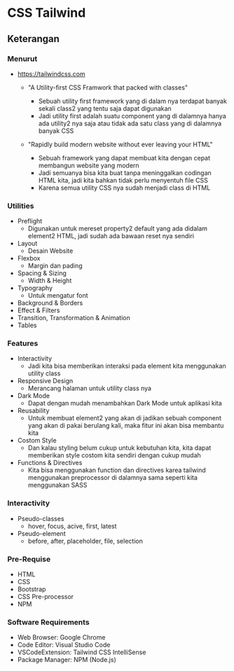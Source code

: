 # CSS Tailwind

## Keterangan

### Menurut

- https://tailwindcss.com
  - "A Utility-first CSS Framwork that packed with classes"
    - Sebuah utility first framework yang di dalam nya terdapat banyak sekali class2 yang tentu saja dapat digunakan
    - Jadi utility first adalah suatu component yang di dalamnya hanya ada utility2 nya saja atau tidak ada satu class yang di dalamnya banyak CSS
  
  - "Rapidly build modern website without ever leaving your HTML"
    - Sebuah framework yang dapat membuat kita dengan cepat membangun website yang modern
    - Jadi semuanya bisa kita buat tanpa meninggalkan codingan HTML kita, jadi kita bahkan tidak perlu menyentuh file CSS
    - Karena semua utility CSS nya sudah menjadi class di HTML

### Utilities

- Preflight
  - Digunakan untuk mereset property2 default yang ada didalam element2 HTML, jadi sudah ada bawaan reset nya sendiri
- Layout
  - Desain Website
- Flexbox
  - Margin dan pading
- Spacing & Sizing
  - Width & Height
- Typography
  - Untuk mengatur font
- Background & Borders
- Effect & Filters
- Transition, Transformation & Animation
- Tables

### Features

- Interactivity
  - Jadi kita bisa memberikan interaksi pada element kita menggunakan utility class
- Responsive Design
  - Merancang halaman untuk utility class nya
- Dark Mode
  - Dapat dengan mudah menambahkan Dark Mode untuk aplikasi kita
- Reusability
  - Untuk membuat element2 yang akan di jadikan sebuah component yang akan di pakai berulang kali, maka fitur ini akan bisa membantu kita
- Costom Style
  - Dan kalau styling belum cukup untuk kebutuhan kita, kita dapat memberikan style costom kita sendiri dengan cukup mudah
- Functions & Directives
  - Kita bisa menggunakan function dan directives karea tailwind menggunakan preprocessor di dalamnya sama seperti kita menggunakan SASS

### Interactivity

- Pseudo-classes
  - hover, focus, acive, first, latest
- Pseudo-element
  - before, after, placeholder, file, selection

### Pre-Requise

- HTML
- CSS
- Bootstrap
- CSS Pre-processor
- NPM

### Software Requirements

- Web Browser: Google Chrome
- Code Editor: Visual Studio Code
- VSCodeExtension: Tailwind CSS IntelliSense
- Package Manager: NPM (Node.js)
